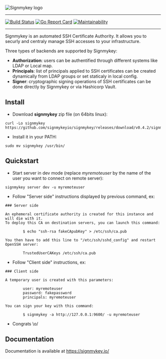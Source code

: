 ![Signmykey logo](docs/content/images/logo-full.png)

----

[![Build Status](https://travis-ci.org/signmykeyio/signmykey.svg?branch=master)](https://travis-ci.org/signmykeyio/signmykey) [![Go Report Card](https://goreportcard.com/badge/github.com/signmykeyio/signmykey)](https://goreportcard.com/report/github.com/signmykeyio/signmykey) [![Maintainability](https://api.codeclimate.com/v1/badges/bc6e89d9e4d60b2d688f/maintainability)](https://codeclimate.com/github/signmykeyio/signmykey/maintainability)

----

Signmykey is an automated SSH Certificate Authority. It allows you to securly and centraly manage SSH accesses to your infrastructure.

Three types of backends are supported by Signmykey:

* **Authorization**: users can be authentified through different systems like LDAP or Local map.
* **Principals**: list of principals applied to SSH certificates can be created dynamically from LDAP groups or set staticaly in local config.
* **Signer**: cryptographic signing operations of SSH certificates can be done directly by Signmykey or via Hashicorp Vault.

## Install

* Download **signmykey** zip file (on 64bits linux):
```
curl -Lo signmykey https://github.com/signmykeyio/signmykey/releases/download/v0.4.2/signmykey_linux_amd64
```
* Install it in your PATH:
```
sudo mv signmykey /usr/bin/
```

## Quickstart

* Start server in dev mode (replace *myremoteuser* by the name of the user you want to connect on remote server):
```
signmykey server dev -u myremoteuser
```

* Follow "Server side" instructions displayed by previous command, ex:
```
### Server side                                                                                                                                                                        
                                                                                                                                                                                       
An ephemeral certificate authority is created for this instance and will die with it.                                                                                                  
To deploy this CA on destination servers, you can launch this command:                                                                                                                 
                                                                                                                                                                                       
        $ echo "ssh-rsa fakeCApubKey" > /etc/ssh/ca.pub

You then have to add this line to "/etc/ssh/sshd_config" and restart OpenSSH server:

        TrustedUserCAKeys /etc/ssh/ca.pub
```

* Follow "Client side" instructions, ex:
```
### Client side

A temporary user is created with this parameters:

        user: myremoteuser
        password: fakepassword
        principals: myremoteuser

You can sign your key with this command:

        $ signmykey -a http://127.0.0.1:9600/ -u myremoteuser
```

* Congrats \o/

## Documentation

Documentation is available at https://signmykey.io/
